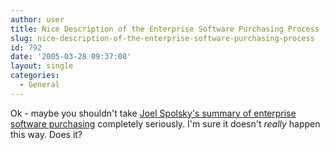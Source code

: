 ```yaml
---
author: user
title: Nice Description of the Enterprise Software Purchasing Process
slug: nice-description-of-the-enterprise-software-purchasing-process
id: 792
date: '2005-03-28 09:37:08'
layout: single
categories:
  - General
---
```


Ok - maybe you shouldn't take [Joel Spolsky's summary of enterprise software purchasing](http://www.joelonsoftware.com/articles/FogBugzI.html) completely seriously. I'm sure it doesn't _really_ happen this way. Does it?